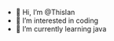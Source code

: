 - 👋 Hi, I’m @ThisIan
- 👀 I’m interested in coding
- 🌱 I’m currently learning java

<!---
DeriusLesgetham/DeriusLesgetham is a ✨ special ✨ repository because its `README.md` (this file) appears on your GitHub profile.
You can click the Preview link to take a look at your changes.
--->
